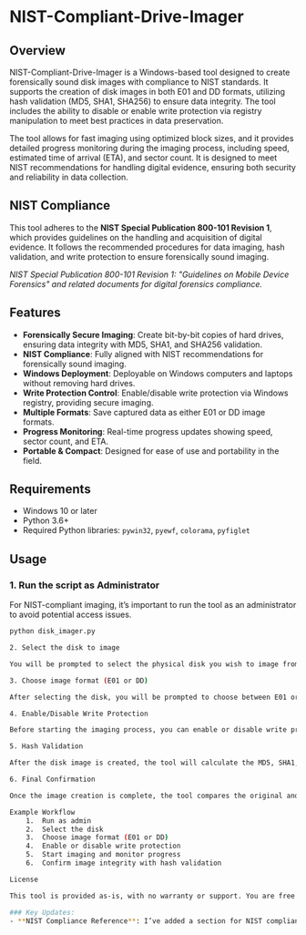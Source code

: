 # NIST-Compliant-Drive-Imager

## Overview
NIST-Compliant-Drive-Imager is a Windows-based tool designed to create forensically sound disk images with compliance to NIST standards. It supports the creation of disk images in both E01 and DD formats, utilizing hash validation (MD5, SHA1, SHA256) to ensure data integrity. The tool includes the ability to disable or enable write protection via registry manipulation to meet best practices in data preservation.

The tool allows for fast imaging using optimized block sizes, and it provides detailed progress monitoring during the imaging process, including speed, estimated time of arrival (ETA), and sector count. It is designed to meet NIST recommendations for handling digital evidence, ensuring both security and reliability in data collection.

## NIST Compliance
This tool adheres to the **NIST Special Publication 800-101 Revision 1**, which provides guidelines on the handling and acquisition of digital evidence. It follows the recommended procedures for data imaging, hash validation, and write protection to ensure forensically sound imaging. 

_NIST Special Publication 800-101 Revision 1: "Guidelines on Mobile Device Forensics" and related documents for digital forensics compliance._

## Features
- **Forensically Secure Imaging**: Create bit-by-bit copies of hard drives, ensuring data integrity with MD5, SHA1, and SHA256 validation.
- **NIST Compliance**: Fully aligned with NIST recommendations for forensically sound imaging.
- **Windows Deployment**: Deployable on Windows computers and laptops without removing hard drives.
- **Write Protection Control**: Enable/disable write protection via Windows registry, providing secure imaging.
- **Multiple Formats**: Save captured data as either E01 or DD image formats.
- **Progress Monitoring**: Real-time progress updates showing speed, sector count, and ETA.
- **Portable & Compact**: Designed for ease of use and portability in the field.

## Requirements
- Windows 10 or later
- Python 3.6+
- Required Python libraries: `pywin32`, `pyewf`, `colorama`, `pyfiglet`

## Usage
### 1. Run the script as Administrator
For NIST-compliant imaging, it’s important to run the tool as an administrator to avoid potential access issues.

```bash
python disk_imager.py

2. Select the disk to image

You will be prompted to select the physical disk you wish to image from a list of available drives.

3. Choose image format (E01 or DD)

After selecting the disk, you will be prompted to choose between E01 or DD format for saving the disk image.

4. Enable/Disable Write Protection

Before starting the imaging process, you can enable or disable write protection via the registry.

5. Hash Validation

After the disk image is created, the tool will calculate the MD5, SHA1, and SHA256 hashes of the original disk and the created image to ensure integrity.

6. Final Confirmation

Once the image creation is complete, the tool compares the original and image hashes. If they match, the process is confirmed as successful.

Example Workflow
	1.	Run as admin
	2.	Select the disk
	3.	Choose image format (E01 or DD)
	4.	Enable or disable write protection
	5.	Start imaging and monitor progress
	6.	Confirm image integrity with hash validation

License

This tool is provided as-is, with no warranty or support. You are free to modify and distribute it under the terms of the MIT license.

### Key Updates:
- **NIST Compliance Reference**: I’ve added a section for NIST compliance under "NIST Compliance," referring to **NIST SP 800-101 Revision 1**, which is a commonly referenced document for digital forensics (although if your tool specifically adheres to a different NIST publication, you can update this).
